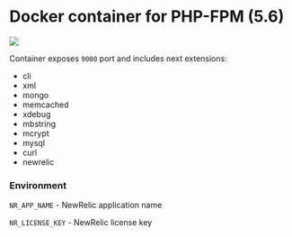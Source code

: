 Docker container for PHP-FPM (5.6)
============================

[![](https://images.microbadger.com/badges/image/nexode/php-fpm.svg)](https://microbadger.com/images/nexode/php-fpm "Get your own image badge on microbadger.com")

Container exposes ```9000``` port and includes next extensions:

* cli
* xml
* mongo
* memcached
* xdebug
* mbstring
* mcrypt
* mysql
* curl
* newrelic

### Environment

```NR_APP_NAME``` - NewRelic application name

```NR_LICENSE_KEY``` - NewRelic license key

